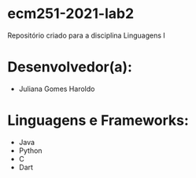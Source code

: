 # ecm251-2021-lab2
Repositório criado para a disciplina Linguagens I

# Desenvolvedor(a):
- Juliana Gomes Haroldo

# Linguagens e Frameworks:
- Java
- Python
- C
- Dart

